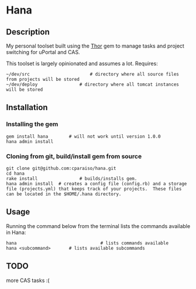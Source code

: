 # Hana

## Description
My personal toolset built using the [Thor](https://github.com/wycats/thor) gem to manage tasks and project switching for uPortal and CAS.

This toolset is largely opinionated and assumes a lot.  Requires:

    ~/dev/src						# directory where all source files from projects will be stored
    ~/dev/deploy				# directory where all tomcat instances will be stored

## Installation
### Installing the gem
    gem install hana 		# will not work until version 1.0.0
    hana admin install
### Cloning from git, build/install gem from source
    git clone git@github.com:cparaiso/hana.git
    cd hana
    rake install				# builds/installs gem.
    hana admin install	# creates a config file (config.rb) and a storage file (projects.yml) that keeps track of your projects.  These files can be located in the $HOME/.hana directory.

## Usage
Running the command below from the terminal lists the commands available in Hana:

    hana								# lists commands available
    hana <subcommand>		# lists available subcommands

## TODO
more CAS tasks :(